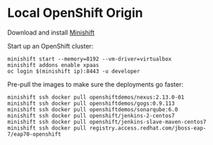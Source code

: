 # Local OpenShift Origin

Download and install [Minishift](https://docs.openshift.org/latest/minishift/getting-started/installing.html)

Start up an OpenShift cluster:

```
minishift start --memory=8192 --vm-driver=virtualbox
minishift addons enable xpaas
oc login $(minishift ip):8443 -u developer
```

Pre-pull the images to make sure the deployments go faster:

```
minishift ssh docker pull openshiftdemos/nexus:2.13.0-01
minishift ssh docker pull openshiftdemos/gogs:0.9.113
minishift ssh docker pull openshiftdemos/sonarqube:6.0
minishift ssh docker pull openshift/jenkins-2-centos7
minishift ssh docker pull openshift/jenkins-slave-maven-centos7
minishift ssh docker pull registry.access.redhat.com/jboss-eap-7/eap70-openshift
```